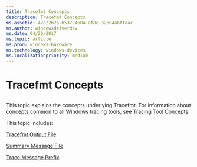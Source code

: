 ```yaml
---
title: Tracefmt Concepts
description: Tracefmt Concepts
ms.assetid: 42e22b26-b537-4684-af8e-32604a6ffaac
ms.author: windowsdriverdev
ms.date: 04/20/2017
ms.topic: article
ms.prod: windows-hardware
ms.technology: windows-devices
ms.localizationpriority: medium
---
```


# Tracefmt Concepts


## <span id="ddk_tracefmt_concepts_tools"></span><span id="DDK_TRACEFMT_CONCEPTS_TOOLS"></span>


This topic explains the concepts underlying Tracefmt. For information about concepts common to all Windows tracing tools, see [Tracing Tool Concepts](tracing-tool-concepts.md).

This topic includes:

[Tracefmt Output File](tracefmt-output-file.md)

[Summary Message File](summary-message-file.md)

[Trace Message Prefix](trace-message-prefix.md)

 

 





